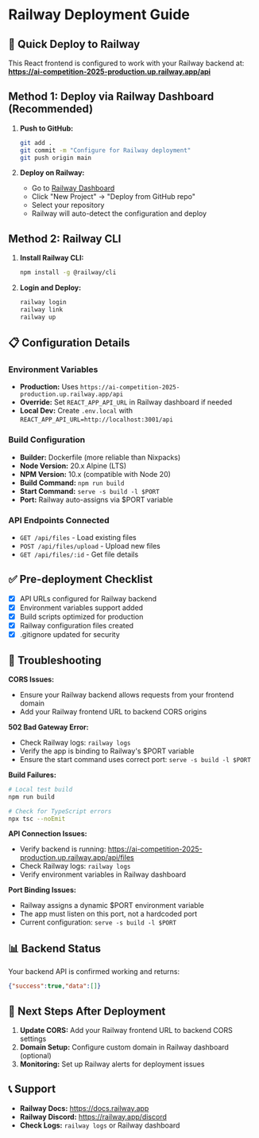 # Railway Deployment Guide

## 🚀 Quick Deploy to Railway

This React frontend is configured to work with your Railway backend at:
**https://ai-competition-2025-production.up.railway.app/api**

## Method 1: Deploy via Railway Dashboard (Recommended)

1. **Push to GitHub:**
   ```bash
   git add .
   git commit -m "Configure for Railway deployment"
   git push origin main
   ```

2. **Deploy on Railway:**
   - Go to [Railway Dashboard](https://railway.app/dashboard)
   - Click "New Project" → "Deploy from GitHub repo"
   - Select your repository
   - Railway will auto-detect the configuration and deploy

## Method 2: Railway CLI

1. **Install Railway CLI:**
   ```bash
   npm install -g @railway/cli
   ```

2. **Login and Deploy:**
   ```bash
   railway login
   railway link
   railway up
   ```

## 📋 Configuration Details

### Environment Variables
- **Production:** Uses `https://ai-competition-2025-production.up.railway.app/api`
- **Override:** Set `REACT_APP_API_URL` in Railway dashboard if needed
- **Local Dev:** Create `.env.local` with `REACT_APP_API_URL=http://localhost:3001/api`

### Build Configuration
- **Builder:** Dockerfile (more reliable than Nixpacks)
- **Node Version:** 20.x Alpine (LTS)
- **NPM Version:** 10.x (compatible with Node 20)
- **Build Command:** `npm run build`
- **Start Command:** `serve -s build -l $PORT`
- **Port:** Railway auto-assigns via $PORT variable

### API Endpoints Connected
- `GET /api/files` - Load existing files
- `POST /api/files/upload` - Upload new files
- `GET /api/files/:id` - Get file details

## ✅ Pre-deployment Checklist

- [x] API URLs configured for Railway backend
- [x] Environment variables support added
- [x] Build scripts optimized for production
- [x] Railway configuration files created
- [x] .gitignore updated for security

## 🔧 Troubleshooting

**CORS Issues:**
- Ensure your Railway backend allows requests from your frontend domain
- Add your Railway frontend URL to backend CORS origins

**502 Bad Gateway Error:**
- Check Railway logs: `railway logs`
- Verify the app is binding to Railway's $PORT variable
- Ensure the start command uses correct port: `serve -s build -l $PORT`

**Build Failures:**
```bash
# Local test build
npm run build

# Check for TypeScript errors
npx tsc --noEmit
```

**API Connection Issues:**
- Verify backend is running: https://ai-competition-2025-production.up.railway.app/api/files
- Check Railway logs: `railway logs`
- Verify environment variables in Railway dashboard

**Port Binding Issues:**
- Railway assigns a dynamic $PORT environment variable
- The app must listen on this port, not a hardcoded port
- Current configuration: `serve -s build -l $PORT`

## 📊 Backend Status

Your backend API is confirmed working and returns:
```json
{"success":true,"data":[]}
```

## 🎯 Next Steps After Deployment

1. **Update CORS:** Add your Railway frontend URL to backend CORS settings
2. **Domain Setup:** Configure custom domain in Railway dashboard (optional)
3. **Monitoring:** Set up Railway alerts for deployment issues

## 📞 Support

- **Railway Docs:** https://docs.railway.app
- **Railway Discord:** https://railway.app/discord
- **Check Logs:** `railway logs` or Railway dashboard